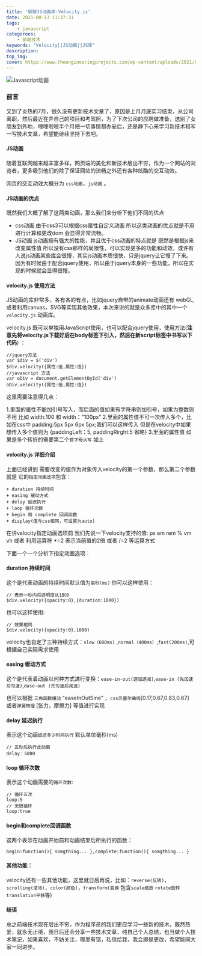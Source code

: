 ```yaml
---
title: '聊聊JS动画库:Velocity.js'
date: 2021-08-13 11:37:31
tags:
    - javascript
categoroes:
    - 前端技术
keywords: "Velocity||JS动画||JS库"
description: 
top_img:
cover: https://www.theengineeringprojects.com/wp-content/uploads/2021/05/what-is-velocity.png
---
```


![Javascript动画](http://img5.imgtn.bdimg.com/it/u=4235123183,3168817216&fm=26&gp=0.jpg)
### 前言

  又到了炎热的7月，很久没有更新技术文章了，原因是上月月底实习结束，从公司离职。然后最近在弄自己的项目和考驾照，为了下次公司的应聘做准备，送别了女朋友到外地，哩哩啦啦半个月把一切事情都办妥后，还是静下心来学习新技术和写一写技术文章，希望能继续坚持下去吧。
  
#### JS动画

  随着互联网越来越丰富多样，网页端的美化和新技术层出不穷，作为一个网站的浏览者，更多吸引他们的除了保证网站的流畅之外还有各种炫酷的交互动效。

  网页的交互动效大概分为 `css动画`，`js动画` 。

#### JS动画的优点

  既然我们大概了解了这两类动画，那么我们来分析下他们不同的优点

  + css动画 由于css3可以根据css属性自定义动画 所以这类动画的优点就是不用进行计算和更改dom 会显得非常流畅。
  + JS动画 js动画拥有强大的性能，并且优于css动画的特点就是 既然是根据js来改变属性值 所以没有css那样的局限性，可以实现更多的功能和动效，或许有人说js动画某些库会很慢，其实js动画本质很快，只是jquery让它慢了下来。因为有时候由于配合jquery使用，所以由于jquery本身的一些功能，所以在实现的时候就会显得很慢。
  
#### velocity.js 使用方法

  JS动画的库非常多，各有各的有点，比如jquery自带的animate动画还有 webGL,或者利用canvas，SVG等实现其他效果，本次来讲的就是众多库中的其中一个 `velocity.js` 动画库。

  velocity.js 既可以单独用JavaScript使用，也可以配合jquery使用，使用方法(**注意先将velocity.js下载好后在body标签下引入，然后在新script标签中书写以下代码**) ：
  

  	//jquery方法 
  	var $div = $('div')
  	$div.velocity({属性:值,属性:值})
  	//javascript 方法
  	var oDiv = document.getElementById('div')
  	oDiv.velocity({属性:值,属性:值})

这里需要注意得几点：

1.里面的属性不能加引号写入，而后面的值如果有字符串则加引号，如果为整数则不用 比如 width:100 和 width："100px"
2.里面的属性值不可一次传入多个，比如在css中 padding:5px 5px 6px 5px;我们可以这样传入 但是在velocity中如果想传入多个值则为 {paddingLeft：5, paddingRirght:5 省略} 
3.里面的属性值 如果是多个转折的需要第二个`首字母大写` 如上

#### velocity.js 详细介绍

上面已经讲到 需要改变的值作为对象传入velocity的第一个参数，那么第二个参数就是 它的`指定动画选项`包含：
	
	+ duration 持续时间
	+ easing 缓动方式
	+ delay 延迟执行
	+ loop 循环次数
	+ begin 和 complete 回调函数
	+ display(值与css相同，可设置为auto)

在讲velocity指定动画选项前 我们先说一下velocity支持的值: px em rem % vm vh 或者 利用运算符 *=2 表示当前值的2倍 或者 /=2 等运算方式

下面一个一个分析下指定动画选项：

#### duration 持续时间 

这个是代表动画的持续时间默认值为`毫秒(ms)` 你可以这样使用：
	
	// 表示一秒内将透明度从1到0
	$div.velocity({opacity:0},{duration:1000})

也可以这样使用:
	
	// 效果相同
	$div.velocity({opacity:0},1000)

velocity也自定了三种持续方式：`slow（600ms)` ,`normal（400ms）`,`fast(200ms)`,可根据自己实际需求使用

#### easing 缓动方式

这个是代表着动画以何种方式进行变换：`ease-in-out(逐加逐减)`,`ease-in (先加速后匀速)`,`dase-out (先匀速后减速)`

也可以根据 `三角函数缓动` "easeInOutSine" ，`css贝塞尔曲线`[0.17,0.67,0.83,0.67] 或者`弹簧物理` [张力，摩擦力] 等值进行实现

#### delay 延迟执行

表示这个动画`延迟多少时间执行` 默认单位毫秒(ms)

	// 五秒后执行此动画
	delay：5000

#### loop 循环次数 

表示这个动画需要的`循环次数`:

	// 循环五次
	loop:5
	// 无限循环
	loop:true 

#### begin和complete回调函数

这两个表示在动画开始前和动画结束后所执行的函数：

	begin:function(){ somgthing... },complete:function(){ somgthing... }

#### 其他功能：

velocity还有一些其他功能，这里就日后再说，比如：`reverse(反转)`，`scrolling(滚动)`，`color(颜色)`，`transform(变换` 包含`scale缩放` `rotate旋转` `translation平移`等)

#### 结语

总之前端技术现在层出不穷，作为程序员的我们更应学习一些新的技术，既然热爱，就永无止境，我日后还会分享一些技术文章，纯自己个人总结，也当做个人技术笔记，如果喜欢，不妨关注，哪里有错，私信给我，我会即是更改，希望能同大家一同进步。